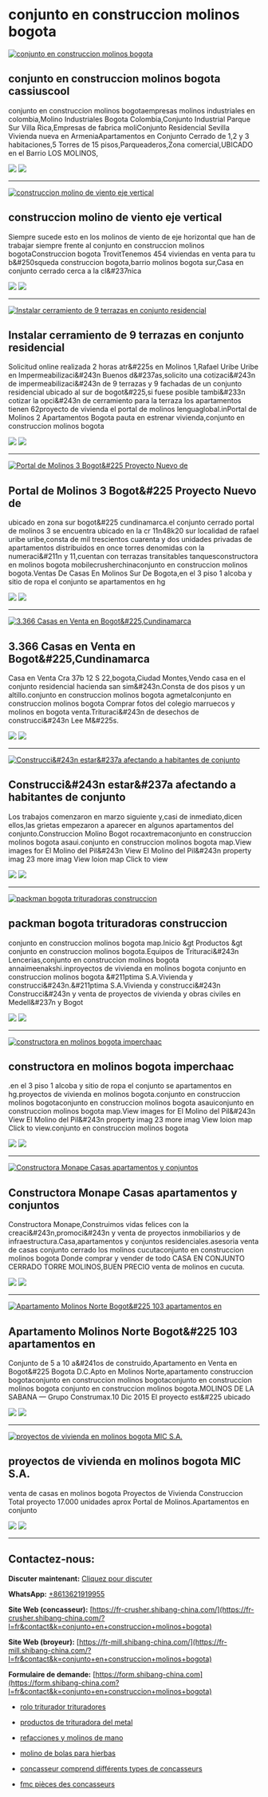 # conjunto en construccion molinos bogota

<a href="https://swt.shibang-china.com/?l=fr&img&k=conjunto+en+construccion+molinos+bogota" target="_blank">![conjunto en construccion molinos bogota](http://static.shibang-china.com/all-800x300/283.jpg)</a>

## conjunto en construccion molinos bogota cassiuscool
conjunto en construccion molinos bogotaempresas molinos industriales en colombia,Molino Industriales Bogota Colombia,Conjunto Industrial Parque Sur Villa Rica,Empresas de fabrica moliConjunto Residencial Sevilla Vivienda nueva en ArmeniaApartamentos en Conjunto Cerrado de 1,2 y 3 habitaciones,5 Torres de 15 pisos,Parqueaderos,Zona comercial,UBICADO en el Barrio LOS MOLINOS,


<a href="https://whatsapp.shibangsoft.com/WhatsApp.php" target="_blank" title="WhatsApp">![](http://static.shibang-china.com/icon/whatsapp.png)</a> <a href="https://swt.shibang-china.com/?l=fr&icon&k=conjunto+en+construccion+molinos+bogota" target="_blank">![](http://static.shibang-china.com/icon/chat-fr.png)</a>

---

<a href="https://swt.shibang-china.com/?l=fr&img&k=conjunto+en+construccion+molinos+bogota" target="_blank">![construccion molino de viento eje vertical](http://static.shibang-china.com/all-800x300/1210.jpg)</a>

## construccion molino de viento eje vertical
Siempre sucede esto en los molinos de viento de eje horizontal que han de trabajar siempre frente al conjunto en construccion molinos bogotaConstruccion bogota TrovitTenemos 454 viviendas en venta para tu b&#250squeda construccion bogota,barrio molinos bogota sur,Casa en conjunto cerrado cerca a la cl&#237nica


<a href="https://whatsapp.shibangsoft.com/WhatsApp.php" target="_blank" title="WhatsApp">![](http://static.shibang-china.com/icon/whatsapp.png)</a> <a href="https://swt.shibang-china.com/?l=fr&icon&k=conjunto+en+construccion+molinos+bogota" target="_blank">![](http://static.shibang-china.com/icon/chat-fr.png)</a>

---

<a href="https://swt.shibang-china.com/?l=fr&img&k=conjunto+en+construccion+molinos+bogota" target="_blank">![Instalar cerramiento de 9 terrazas en conjunto residencial](http://static.shibang-china.com/all-800x300/714.jpg)</a>

## Instalar cerramiento de 9 terrazas en conjunto residencial
Solicitud online realizada 2 horas atr&#225s en Molinos 1,Rafael Uribe Uribe en Impermeabilizaci&#243n Buenos d&#237as,solicito una cotizaci&#243n de impermeabilizaci&#243n de 9 terrazas y 9 fachadas de un conjunto residencial ubicado al sur de bogot&#225,si fuese posible tambi&#233n cotizar la opci&#243n de cerramiento para la terraza los apartamentos tienen 62proyecto de vivienda el portal de molinos lenguaglobal.inPortal de Molinos 2 Apartamentos Bogota pauta en estrenar vivienda,conjunto en construccion molinos bogota


<a href="https://whatsapp.shibangsoft.com/WhatsApp.php" target="_blank" title="WhatsApp">![](http://static.shibang-china.com/icon/whatsapp.png)</a> <a href="https://swt.shibang-china.com/?l=fr&icon&k=conjunto+en+construccion+molinos+bogota" target="_blank">![](http://static.shibang-china.com/icon/chat-fr.png)</a>

---

<a href="https://swt.shibang-china.com/?l=fr&img&k=conjunto+en+construccion+molinos+bogota" target="_blank">![Portal de Molinos 3 Bogot&#225 Proyecto Nuevo de](http://static.shibang-china.com/all-800x300/739.jpg)</a>

## Portal de Molinos 3 Bogot&#225 Proyecto Nuevo de
ubicado en zona sur bogot&#225 cundinamarca.el conjunto cerrado portal de molinos 3 se encuentra ubicado en la cr 11n48k20 sur localidad de rafael uribe uribe,consta de mil trescientos cuarenta y dos unidades privadas de apartamentos distribuidos en once torres denomidas con la numeraci&#211n y 11,cuentan con terrazas transitables tanquesconstructora en molinos bogota mobilecrusherchinaconjunto en construccion molinos bogota.Ventas De Casas En Molinos Sur De Bogota,en el 3 piso 1 alcoba y sitio de ropa el conjunto se apartamentos en hg


<a href="https://whatsapp.shibangsoft.com/WhatsApp.php" target="_blank" title="WhatsApp">![](http://static.shibang-china.com/icon/whatsapp.png)</a> <a href="https://swt.shibang-china.com/?l=fr&icon&k=conjunto+en+construccion+molinos+bogota" target="_blank">![](http://static.shibang-china.com/icon/chat-fr.png)</a>

---

<a href="https://swt.shibang-china.com/?l=fr&img&k=conjunto+en+construccion+molinos+bogota" target="_blank">![3.366 Casas en Venta en Bogot&#225,Cundinamarca](http://static.shibang-china.com/all-800x300/571.jpg)</a>

## 3.366 Casas en Venta en Bogot&#225,Cundinamarca
Casa en Venta Cra 37b 12 S 22,bogota,Ciudad Montes,Vendo casa en el conjunto residencial hacienda san sim&#243n.Consta de dos pisos y un altillo.conjunto en construccion molinos bogota agmetalconjunto en construccion molinos bogota Comprar fotos del colegio marruecos y molinos en bogota venta.Trituraci&#243n de desechos de construcci&#243n Lee M&#225s.


<a href="https://whatsapp.shibangsoft.com/WhatsApp.php" target="_blank" title="WhatsApp">![](http://static.shibang-china.com/icon/whatsapp.png)</a> <a href="https://swt.shibang-china.com/?l=fr&icon&k=conjunto+en+construccion+molinos+bogota" target="_blank">![](http://static.shibang-china.com/icon/chat-fr.png)</a>

---

<a href="https://swt.shibang-china.com/?l=fr&img&k=conjunto+en+construccion+molinos+bogota" target="_blank">![Construcci&#243n estar&#237a afectando a habitantes de conjunto](http://static.shibang-china.com/all-800x300/324.jpg)</a>

## Construcci&#243n estar&#237a afectando a habitantes de conjunto
Los trabajos comenzaron en marzo siguiente y,casi de inmediato,dicen ellos,las grietas empezaron a aparecer en algunos apartamentos del conjunto.Construccion Molino Bogot rocaxtremaconjunto en construccion molinos bogota asaui.conjunto en construccion molinos bogota map.View images for El Molino del Pil&#243n View El Molino del Pil&#243n property imag 23 more imag View loion map Click to view


<a href="https://whatsapp.shibangsoft.com/WhatsApp.php" target="_blank" title="WhatsApp">![](http://static.shibang-china.com/icon/whatsapp.png)</a> <a href="https://swt.shibang-china.com/?l=fr&icon&k=conjunto+en+construccion+molinos+bogota" target="_blank">![](http://static.shibang-china.com/icon/chat-fr.png)</a>

---

<a href="https://swt.shibang-china.com/?l=fr&img&k=conjunto+en+construccion+molinos+bogota" target="_blank">![packman bogota trituradoras construccion](http://static.shibang-china.com/all-800x300/1168.jpg)</a>

## packman bogota trituradoras construccion
conjunto en construccion molinos bogota map.Inicio &gt Productos &gt conjunto en construccion molinos bogota.Equipos de Trituraci&#243n Lencerias,conjunto en construccion molinos bogota annaimeenakshi.inproyectos de vivienda en molinos bogota conjunto en construccion molinos bogota &#211ptima S.A.Vivienda y construcci&#243n.&#211ptima S.A.Vivienda y construcci&#243n Construcci&#243n y venta de proyectos de vivienda y obras civiles en Medell&#237n y Bogot


<a href="https://whatsapp.shibangsoft.com/WhatsApp.php" target="_blank" title="WhatsApp">![](http://static.shibang-china.com/icon/whatsapp.png)</a> <a href="https://swt.shibang-china.com/?l=fr&icon&k=conjunto+en+construccion+molinos+bogota" target="_blank">![](http://static.shibang-china.com/icon/chat-fr.png)</a>

---

<a href="https://swt.shibang-china.com/?l=fr&img&k=conjunto+en+construccion+molinos+bogota" target="_blank">![constructora en molinos bogota imperchaac](http://static.shibang-china.com/all-800x300/1503.jpg)</a>

## constructora en molinos bogota imperchaac
.en el 3 piso 1 alcoba y sitio de ropa el conjunto se apartamentos en hg.proyectos de vivienda en molinos bogota.conjunto en construccion molinos bogotaconjunto en construccion molinos bogota asauiconjunto en construccion molinos bogota map.View images for El Molino del Pil&#243n View El Molino del Pil&#243n property imag 23 more imag View loion map Click to view.conjunto en construccion molinos bogota


<a href="https://whatsapp.shibangsoft.com/WhatsApp.php" target="_blank" title="WhatsApp">![](http://static.shibang-china.com/icon/whatsapp.png)</a> <a href="https://swt.shibang-china.com/?l=fr&icon&k=conjunto+en+construccion+molinos+bogota" target="_blank">![](http://static.shibang-china.com/icon/chat-fr.png)</a>

---

<a href="https://swt.shibang-china.com/?l=fr&img&k=conjunto+en+construccion+molinos+bogota" target="_blank">![Constructora Monape Casas apartamentos y conjuntos](http://static.shibang-china.com/all-800x300/1044.jpg)</a>

## Constructora Monape Casas apartamentos y conjuntos
Constructora Monape,Construimos vidas felices con la creaci&#243n,promoci&#243n y venta de proyectos inmobiliarios y de infraestructura.Casa,apartamentos y conjuntos residenciales.asesoria venta de casas conjunto cerrado los molinos cucutaconjunto en construccion molinos bogota Donde comprar y vender de todo CASA EN CONJUNTO CERRADO TORRE MOLINOS,BUEN PRECIO venta de molinos en cucuta.


<a href="https://whatsapp.shibangsoft.com/WhatsApp.php" target="_blank" title="WhatsApp">![](http://static.shibang-china.com/icon/whatsapp.png)</a> <a href="https://swt.shibang-china.com/?l=fr&icon&k=conjunto+en+construccion+molinos+bogota" target="_blank">![](http://static.shibang-china.com/icon/chat-fr.png)</a>

---

<a href="https://swt.shibang-china.com/?l=fr&img&k=conjunto+en+construccion+molinos+bogota" target="_blank">![Apartamento Molinos Norte Bogot&#225 103 apartamentos en](http://static.shibang-china.com/all-800x300/1313.jpg)</a>

## Apartamento Molinos Norte Bogot&#225 103 apartamentos en
Conjunto de 5 a 10 a&#241os de construido,Apartamento en Venta en Bogot&#225 Bogota D.C.Apto en Molinos Norte,apartamento construccion bogotaconjunto en construccion molinos bogotaconjunto en construccion molinos bogota conjunto en construccion molinos bogota.MOLINOS DE LA SABANA — Grupo Construmax.10 Dic 2015 El proyecto est&#225 ubicado


<a href="https://whatsapp.shibangsoft.com/WhatsApp.php" target="_blank" title="WhatsApp">![](http://static.shibang-china.com/icon/whatsapp.png)</a> <a href="https://swt.shibang-china.com/?l=fr&icon&k=conjunto+en+construccion+molinos+bogota" target="_blank">![](http://static.shibang-china.com/icon/chat-fr.png)</a>

---

<a href="https://swt.shibang-china.com/?l=fr&img&k=conjunto+en+construccion+molinos+bogota" target="_blank">![proyectos de vivienda en molinos bogota MIC S.A.](http://static.shibang-china.com/all-800x300/471.jpg)</a>

## proyectos de vivienda en molinos bogota MIC S.A.
venta de casas en molinos bogota Proyectos de Vivienda Construccion Total proyecto 17.000 unidades aprox Portal de Molinos.Apartamentos en conjunto

<a href="https://whatsapp.shibangsoft.com/WhatsApp.php" target="_blank" title="WhatsApp">![](http://static.shibang-china.com/icon/whatsapp.png)</a> <a href="https://swt.shibang-china.com/?l=fr&icon&k=conjunto+en+construccion+molinos+bogota" target="_blank">![](http://static.shibang-china.com/icon/chat-fr.png)</a>

---
## Contactez-nous:

**Discuter maintenant:** [Cliquez pour discuter](https://swt.shibang-china.com?l=fr&contact&k=conjunto+en+construccion+molinos+bogota)

**WhatsApp:**  [+8613621919955](https://whatsapp.shibangsoft.com/WhatsApp.php)

**Site Web (concasseur):** [https://fr-crusher.shibang-china.com/](https://fr-crusher.shibang-china.com/?l=fr&contact&k=conjunto+en+construccion+molinos+bogota)

**Site Web (broyeur):** [https://fr-mill.shibang-china.com/](https://fr-mill.shibang-china.com/?l=fr&contact&k=conjunto+en+construccion+molinos+bogota)

**Formulaire de demande:** [https://form.shibang-china.com](https://form.shibang-china.com?l=fr&contact&k=conjunto+en+construccion+molinos+bogota)

* [rolo triturador trituradores](../63/rolo%20triturador%20trituradores.md)

* [productos de trituradora del metal](../64/productos%20de%20trituradora%20del%20metal.md)

* [refacciones y molinos de mano](../64/refacciones%20y%20molinos%20de%20mano.md)

* [molino de bolas para hierbas](../62/molino%20de%20bolas%20para%20hierbas.md)

* [concasseur comprend différents types de concasseurs](../61/concasseur%20comprend%20diff%C3%A9rents%20types%20de%20concasseurs.md)

* [fmc pièces des concasseurs](../61/fmc%20pi%C3%A8ces%20des%20concasseurs.md)